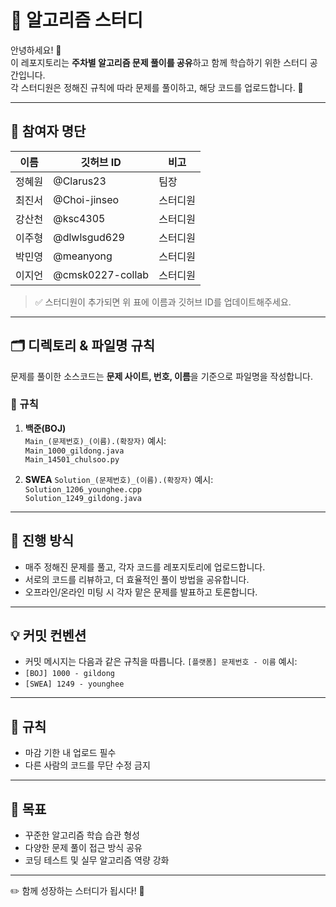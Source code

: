 # 🧩 알고리즘 스터디

안녕하세요! 👋  
이 레포지토리는 **주차별 알고리즘 문제 풀이를 공유**하고 함께 학습하기 위한 스터디 공간입니다.  
각 스터디원은 정해진 규칙에 따라 문제를 풀이하고, 해당 코드를 업로드합니다. 🚀

---

## 📌 참여자 명단

| 이름   | 깃허브 ID | 비고 |
|--------|-----------|------|
| 정혜원 | @Clarus23 | 팀장 |
| 최진서 | @Choi-jinseo | 스터디원 |
| 강산천 | @ksc4305 | 스터디원 |
| 이주형 | @dlwlsgud629 | 스터디원 |
| 박민영 | @meanyong | 스터디원 |
| 이지언 | @cmsk0227-collab | 스터디원 |

> ✅ 스터디원이 추가되면 위 표에 이름과 깃허브 ID를 업데이트해주세요.

---

## 🗂️ 디렉토리 & 파일명 규칙

문제를 풀이한 소스코드는 **문제 사이트, 번호, 이름**을 기준으로 파일명을 작성합니다.

### 📖 규칙

1. **백준(BOJ)**  
`Main_(문제번호)_(이름).(확장자)`
예시:  
`Main_1000_gildong.java`  
`Main_14501_chulsoo.py`

2. **SWEA**
`Solution_(문제번호)_(이름).(확장자)`
예시:  
`Solution_1206_younghee.cpp`  
`Solution_1249_gildong.java`

---

## 📅 진행 방식

- 매주 정해진 문제를 풀고, 각자 코드를 레포지토리에 업로드합니다.
- 서로의 코드를 리뷰하고, 더 효율적인 풀이 방법을 공유합니다.
- 오프라인/온라인 미팅 시 각자 맡은 문제를 발표하고 토론합니다.

---

## 💡 커밋 컨벤션

- 커밋 메시지는 다음과 같은 규칙을 따릅니다.
`[플랫폼] 문제번호 - 이름`
예시:
- `[BOJ] 1000 - gildong`
- `[SWEA] 1249 - younghee`

---

## 🤝 규칙

- 마감 기한 내 업로드 필수  
- 다른 사람의 코드를 무단 수정 금지  

---

## 🌟 목표

- 꾸준한 알고리즘 학습 습관 형성  
- 다양한 문제 풀이 접근 방식 공유  
- 코딩 테스트 및 실무 알고리즘 역량 강화  

---

✏️ 함께 성장하는 스터디가 됩시다! 🚀
